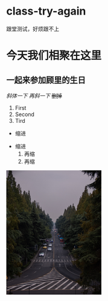 # class-try-again
跟堂测试，好烦跟不上


# 今天我们相聚在这里
## 一起来参加顾里的生日
*斜体一下*
_再斜一下_
~~删掉~~
1. First
2. Second
3. Tird
- 缩进
* 缩进
    1. 再缩
    2. 再缩

<img src="untitled.372.jpg#pic_center" width="50%" height="auto"> 
![]()

